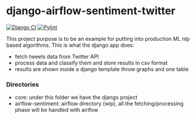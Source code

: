 # django-airflow-sentiment-twitter

[![Django CI](https://github.com/davidepiu14/django-airflow-sentiment/actions/workflows/django.yml/badge.svg)](https://github.com/davidepiu14/django-airflow-sentiment/actions/workflows/django.yml) [![Pylint](https://github.com/davidepiu14/django-airflow-sentiment/actions/workflows/pylint.yml/badge.svg)](https://github.com/davidepiu14/django-airflow-sentiment/actions/workflows/pylint.yml)

This project purpose is to be an example for putting into production ML nlp based algorithms. This is what the django app does:
- fetch tweets data from Twitter API
- process data and classify them and store results in csv format
- results are shown inside a django template throw graphs and one table


### Directories
- core: under this folder we have the django project
- airflow-sentiment: airflow directory (wip), all the fetching/processing phase will be handled with airlfow


